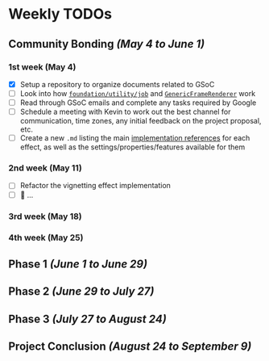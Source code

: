 # Weekly TODOs

## Community Bonding *(May 4 to June 1)*
### 1st week (May 4)
  - [x] Setup a repository to organize documents related to GSoC
  - [ ] Look into how [`foundation/utility/job`](https://github.com/appleseedhq/appleseed/tree/master/src/appleseed/foundation/utility/job) and [`GenericFrameRenderer`](https://github.com/appleseedhq/appleseed/tree/master/src/appleseed/renderer/kernel/rendering/generic) work
  - [ ] Read through GSoC emails and complete any tasks required by Google
  - [ ] Schedule a meeting with Kevin to work out the best channel for communication, time zones, any initial feedback on the project proposal, etc.
  - [ ] Create a new `.md` listing the main [implementation references](gsoc-proposal.md#Implementation-References) for each effect, as well as the settings/properties/features available for them

### 2nd week (May 11)
  - [ ] Refactor the vignetting effect implementation
  - [ ] 🚧 ...

### 3rd week (May 18)
### 4th week (May 25)

## Phase 1 *(June 1 to June 29)*

## Phase 2 *(June 29 to July 27)*

## Phase 3 *(July 27 to August 24)*

## Project Conclusion *(August 24 to September 9)*
